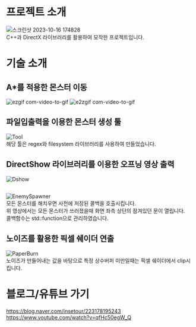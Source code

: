 # 프로젝트 소개
![스크린샷 2023-10-16 174828](https://github.com/KyungUnMin/Direct2DMKU/assets/86768610/0229db36-e5c4-496d-9433-fb19ca35ebf4)<br/>
C++과 DirectX 라이브러리를 활용하여 모작한 프로젝트입니다.<br/>

# 기술 소개
## A*를 적용한 몬스터 이동
![ezgif com-video-to-gif](https://github.com/KyungUnMin/Direct2DMKU/assets/86768610/e343d210-6b65-455a-b88b-d67218d617e4)
![e2zgif com-video-to-gif](https://github.com/KyungUnMin/Direct2DMKU/assets/86768610/a431fb89-e75c-4abb-aceb-11be33d48f72)<br/>

## 파일입출력을 이용한 몬스터 생성 툴
![Tool](https://github.com/KyungUnMin/Direct2DMKU/assets/86768610/ebac2e2b-0704-4d78-a32e-72cc1c58d7c0)<br/>
해당 툴은 regex와 filesystem 라이브러리를 사용하여 만들었습니다.

## DirectShow 라이브러리를 이용한 오프닝 영상 출력
![Dshow](https://github.com/KyungUnMin/Direct2DMKU/assets/86768610/a5dd781d-e5ae-4eb0-9cfe-805782d5075c)


##
![EnemySpawner](https://github.com/KyungUnMin/Direct2DMKU/assets/86768610/9fdc1643-4369-441e-9138-f31d1d414953)<br/>
모든 몬스터를 해치우면 사전에 저장된 콜백을 호출시킵니다.<br/>
위 영상에서는 모든 몬스터가 쓰러졌을때 화면 좌측 상단의 잠겨있던 문이 열립니다.<br/>
콜백함수는 std::function으로 관리하였습니다.<br/>

## 노이즈를 활용한 픽셀 쉐이더 연출
![PaperBurn](https://github.com/KyungUnMin/Direct2DMKU/assets/86768610/ec4257a4-8ade-41e6-92bb-d0d65e53a4a7)<br/>
노이즈가 만들어내는 값을 바탕으로 특정 상수버퍼 미만일때는 픽셀 쉐이더에서 clip시킵니다.

# 블로그/유튜브 가기
https://blog.naver.com/insetour/223178195243<br/>
https://www.youtube.com/watch?v=qfHc50egW_Q
